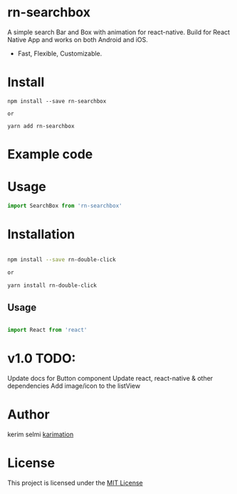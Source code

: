 
# rn-searchbox
A simple search Bar and Box with animation for react-native.
Build for React Native App and works on both Android and iOS.
* Fast, Flexible, Customizable.

# Install

```
npm install --save rn-searchbox

or

yarn add rn-searchbox

```

# Example code

# Usage

```jsx
import SearchBox from 'rn-searchbox'

```


# Installation

```bash

npm install --save rn-double-click

or 

yarn install rn-double-click

```

## Usage

```js

import React from 'react'

```


# v1.0 TODO:
 Update docs for Button component
 Update react, react-native & other dependencies
 Add image/icon to the listView


# Author

kerim selmi <a href="http://www.karimation.com">karimation</a>

# License

This project is licensed under the  <a href="LICENSE">MIT License</a>
